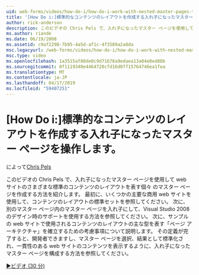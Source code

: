 ```yaml
---
uid: web-forms/videos/how-do-i/how-do-i-work-with-nested-master-pages-to-create-standard-content-layouts
title: '[How Do i:]標準的なコンテンツのレイアウトを作成する入れ子になったマスター ページの操作 |Microsoft Docs'
author: rick-anderson
description: このビデオの Chris Pels で、入れ子になったマスター ページを使用して、w のさまざまな標準のコンテンツのレイアウトを表す個々 のマスター ページを作成する方法を紹介しています.
ms.author: riande
ms.date: 06/19/2008
ms.assetid: c9af2298-7b95-4a5d-af1c-4f3589a2a8da
msc.legacyurl: /web-forms/videos/how-do-i/how-do-i-work-with-nested-master-pages-to-create-standard-content-layouts
msc.type: video
ms.openlocfilehash: 1a3515af80de0c9d71678a9edaea13a04e0ed80b
ms.sourcegitcommit: 0f1119340e4464720cfd16d0ff15764746ea1fea
ms.translationtype: MT
ms.contentlocale: ja-JP
ms.lasthandoff: 04/17/2019
ms.locfileid: "59407251"
---
```

# <a name="how-do-i-work-with-nested-master-pages-to-create-standard-content-layouts"></a>[How Do i:]標準的なコンテンツのレイアウトを作成する入れ子になったマスター ページを操作します。

によって[Chris Pels](https://twitter.com/chrispels)

このビデオの Chris Pels で、入れ子になったマスター ページを使用して web サイトのさまざまな標準のコンテンツのレイアウトを表す個々 のマスター ページを作成する方法を紹介します。 最初に、いくつかの主要な商用 web サイトを使用して、コンテンツのレイアウトの標準セットを参照してください。 次に、別のマスター ページ内のマスター ページを入れ子にして、Visual Studio 2008 のデザイン時のサポートを使用する方法を参照してください。 次に、サンプルの web サイトで使用されるコンテンツのレイアウトの主な型を表す「ページ アーキテクチャ」を確立するための考慮事項について説明します。 その定義が完了すると、開発者できますし、マスター ページを選択、結果として標準化され、一貫性のある web サイトのコンテンツを表示するように、入れ子になったマスター ページを構成する方法を参照してください。

[&#9654;ビデオ (30 分)](https://channel9.msdn.com/Blogs/ASP-NET-Site-Videos/how-do-i-work-with-nested-master-pages-to-create-standard-content-layouts)
